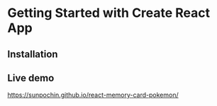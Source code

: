# Getting Started with Create React App

## Installation

## Live demo
https://sunpochin.github.io/react-memory-card-pokemon/



